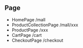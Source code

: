 ## Page

* HomePage    /mall
* ProductCollectionPage   /mall/xxx
* ProductPage   /xxx
* CartPage    /cart
* CheckoutPage    /checkout